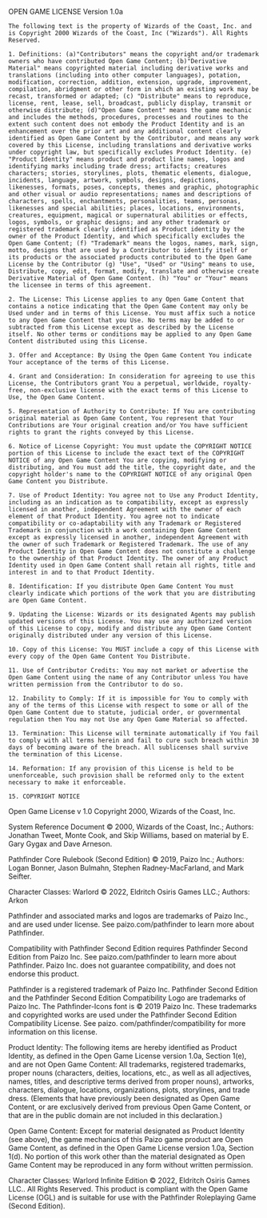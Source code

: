 OPEN GAME LICENSE Version 1.0a

    The following text is the property of Wizards of the Coast, Inc. and is Copyright 2000 Wizards of the Coast, Inc ("Wizards"). All Rights Reserved.

    1. Definitions: (a)"Contributors" means the copyright and/or trademark owners who have contributed Open Game Content; (b)"Derivative Material" means copyrighted material including derivative works and translations (including into other computer languages), potation, modification, correction, addition, extension, upgrade, improvement, compilation, abridgment or other form in which an existing work may be recast, transformed or adapted; (c) "Distribute" means to reproduce, license, rent, lease, sell, broadcast, publicly display, transmit or otherwise distribute; (d)"Open Game Content" means the game mechanic and includes the methods, procedures, processes and routines to the extent such content does not embody the Product Identity and is an enhancement over the prior art and any additional content clearly identified as Open Game Content by the Contributor, and means any work covered by this License, including translations and derivative works under copyright law, but specifically excludes Product Identity. (e) "Product Identity" means product and product line names, logos and identifying marks including trade dress; artifacts; creatures characters; stories, storylines, plots, thematic elements, dialogue, incidents, language, artwork, symbols, designs, depictions, likenesses, formats, poses, concepts, themes and graphic, photographic and other visual or audio representations; names and descriptions of characters, spells, enchantments, personalities, teams, personas, likenesses and special abilities; places, locations, environments, creatures, equipment, magical or supernatural abilities or effects, logos, symbols, or graphic designs; and any other trademark or registered trademark clearly identified as Product identity by the owner of the Product Identity, and which specifically excludes the Open Game Content; (f) "Trademark" means the logos, names, mark, sign, motto, designs that are used by a Contributor to identify itself or its products or the associated products contributed to the Open Game License by the Contributor (g) "Use", "Used" or "Using" means to use, Distribute, copy, edit, format, modify, translate and otherwise create Derivative Material of Open Game Content. (h) "You" or "Your" means the licensee in terms of this agreement.

    2. The License: This License applies to any Open Game Content that contains a notice indicating that the Open Game Content may only be Used under and in terms of this License. You must affix such a notice to any Open Game Content that you Use. No terms may be added to or subtracted from this License except as described by the License itself. No other terms or conditions may be applied to any Open Game Content distributed using this License.

    3. Offer and Acceptance: By Using the Open Game Content You indicate Your acceptance of the terms of this License.

    4. Grant and Consideration: In consideration for agreeing to use this License, the Contributors grant You a perpetual, worldwide, royalty-free, non-exclusive license with the exact terms of this License to Use, the Open Game Content.

    5. Representation of Authority to Contribute: If You are contributing original material as Open Game Content, You represent that Your Contributions are Your original creation and/or You have sufficient rights to grant the rights conveyed by this License.

    6. Notice of License Copyright: You must update the COPYRIGHT NOTICE portion of this License to include the exact text of the COPYRIGHT NOTICE of any Open Game Content You are copying, modifying or distributing, and You must add the title, the copyright date, and the copyright holder's name to the COPYRIGHT NOTICE of any original Open Game Content you Distribute.

    7. Use of Product Identity: You agree not to Use any Product Identity, including as an indication as to compatibility, except as expressly licensed in another, independent Agreement with the owner of each element of that Product Identity. You agree not to indicate compatibility or co-adaptability with any Trademark or Registered Trademark in conjunction with a work containing Open Game Content except as expressly licensed in another, independent Agreement with the owner of such Trademark or Registered Trademark. The use of any Product Identity in Open Game Content does not constitute a challenge to the ownership of that Product Identity. The owner of any Product Identity used in Open Game Content shall retain all rights, title and interest in and to that Product Identity.

    8. Identification: If you distribute Open Game Content You must clearly indicate which portions of the work that you are distributing are Open Game Content.

    9. Updating the License: Wizards or its designated Agents may publish updated versions of this License. You may use any authorized version of this License to copy, modify and distribute any Open Game Content originally distributed under any version of this License.

    10. Copy of this License: You MUST include a copy of this License with every copy of the Open Game Content You Distribute.

    11. Use of Contributor Credits: You may not market or advertise the Open Game Content using the name of any Contributor unless You have written permission from the Contributor to do so.

    12. Inability to Comply: If it is impossible for You to comply with any of the terms of this License with respect to some or all of the Open Game Content due to statute, judicial order, or governmental regulation then You may not Use any Open Game Material so affected.

    13. Termination: This License will terminate automatically if You fail to comply with all terms herein and fail to cure such breach within 30 days of becoming aware of the breach. All sublicenses shall survive the termination of this License.

    14. Reformation: If any provision of this License is held to be unenforceable, such provision shall be reformed only to the extent necessary to make it enforceable.

    15. COPYRIGHT NOTICE
Open Game License v 1.0 Copyright 2000, Wizards of the Coast, Inc.

System Reference Document © 2000, Wizards of the
Coast, Inc.; Authors: Jonathan Tweet, Monte Cook, and Skip
Williams, based on material by E. Gary Gygax and Dave
Arneson.

Pathfinder Core Rulebook (Second Edition) © 2019, Paizo
Inc.; Authors: Logan Bonner, Jason Bulmahn, Stephen
Radney-MacFarland, and Mark Seifter.

Character Classes: Warlord © 2022, Eldritch Osiris Games
LLC.; Authors: Arkon

Pathfinder and associated marks and logos are trademarks of
Paizo Inc., and are used under license. See paizo.com/pathfinder
to learn more about Pathfinder.

Compatibility with Pathfinder Second Edition requires Pathfinder
Second Edition from Paizo Inc. See paizo.com/pathfinder to learn
more about Pathfinder. Paizo Inc. does not guarantee compatibility, and does not endorse this product.

Pathfinder is a registered trademark of Paizo Inc. Pathfinder
Second Edition and the Pathfinder Second Edition Compatibility
Logo are trademarks of Paizo Inc. The Pathfinder-Icons font is ©
2019 Paizo Inc. These trademarks and copyrighted works are
used under the Pathfinder Second Edition Compatibility License.
See paizo. com/pathfinder/compatibility for more information on
this license.

Product Identity: The following items are hereby identified as
Product Identity, as defined in the Open Game License version
1.0a, Section 1(e), and are not Open Game Content: All
trademarks, registered trademarks, proper nouns (characters,
deities, locations, etc., as well as all adjectives, names, titles, and
descriptive terms derived from proper nouns), artworks,
characters, dialogue, locations, organizations, plots, storylines,
and trade dress. (Elements that have previously been designated
as Open Game Content, or are exclusively derived from previous
Open Game Content, or that are in the public domain are not
included in this declaration.)

Open Game Content: Except for material designated as Product
Identity (see above), the game mechanics of this Paizo game
product are Open Game Content, as defined in the Open Game
License version 1.0a, Section 1(d). No portion of this work other
than the material designated as Open Game Content may be
reproduced in any form without written permission.

Character Classes: Warlord Infinite Edition © 2022, Eldritch
Osiris Games LLC.. All Rights Reserved.
This product is compliant with the Open Game License (OGL) and is suitable for use with the Pathfinder Roleplaying Game (Second Edition).